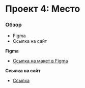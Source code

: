 # Проект 4: Место

### Обзор

* Figma
* Ссылка на сайт

**Figma**

* [Ссылка на макет в Figma](https://www.figma.com/file/StZjf8HnoeLdiXS7dYrLAh/JavaScript.-Sprint-4)

**Ссылка на сайт**

* [Ссылка](https://www.figma.com/file/StZjf8HnoeLdiXS7dYrLAh/JavaScript.-Sprint-4)
